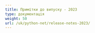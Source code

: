 ```yaml
---
title: Примітки до випуску - 2023
type: документація
weight: 50
url: /uk/python-net/release-notes-2023/
---
```

